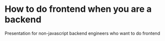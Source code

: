# How to do frontend when you are a backend

Presentation for non-javascript backend engineers who want to do frontend
